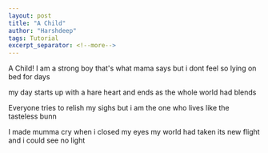 ```yaml
---
layout: post
title: "A Child"
author: "Harshdeep"
tags: Tutorial
excerpt_separator: <!--more-->
---
```


A Child!
I am a strong boy
that's what mama says
but i dont feel so
lying on bed for days

my day starts
up with a hare heart
and ends
as the whole world had blends

Everyone tries 
to relish my sighs
but i am the one 
who lives like the tasteless bunn

I made mumma cry
when i closed my eyes
my world had taken its new flight
and i could see no light
